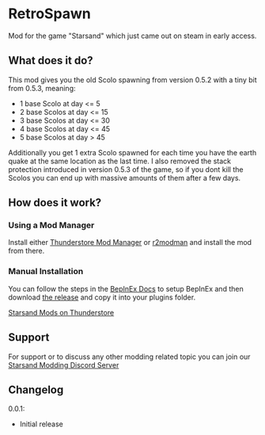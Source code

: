# RetroSpawn
Mod for the game "Starsand" which just came out on steam in early access.
## What does it do?
This mod gives you the old Scolo spawning from version 0.5.2 with a tiny bit from 0.5.3, meaning:

- 1 base Scolo at day <= 5
- 2 base Scolos at day <= 15
- 3 base Scolos at day <= 30
- 4 base Scolos at day <= 45
- 5 base Scolos at day > 45

Additionally you get 1 extra Scolo spawned for each time you have the earth quake at the same location as the last time.
I also removed the stack protection introduced in version 0.5.3 of the game, so if you dont kill the Scolos you can end up with massive amounts of them after a few days.

## How does it work?
### Using a Mod Manager
Install either [Thunderstore Mod Manager](https://www.overwolf.com/app/Thunderstore-Thunderstore_Mod_Manager) or [r2modman](https://thunderstore.io/package/ebkr/r2modman/) and install the mod from there.
### Manual Installation
You can follow the steps in the [BepInEx Docs](https://docs.bepinex.dev/articles/user_guide/installation/index.html) to setup BepInEx and then download [the release](https://github.com/sp00ktober/RetroSpawn/releases) and copy it into your plugins folder.

[Starsand Mods on Thunderstore](https://starsand.thunderstore.io)

## Support
For support or to discuss any other modding related topic you can join our [Starsand Modding Discord Server](https://discord.gg/wAnjcyP6)

## Changelog

0.0.1:

- Initial release